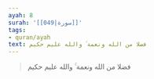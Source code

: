 ```yaml
---
ayah: 8
surah: '[[049|سورة]]'
tags:
- quran/ayah
text: فضلا من الله ونعمة ۚ والله عليم حكيم
---
```

> فضلا من الله ونعمة ۚ والله عليم حكيم
